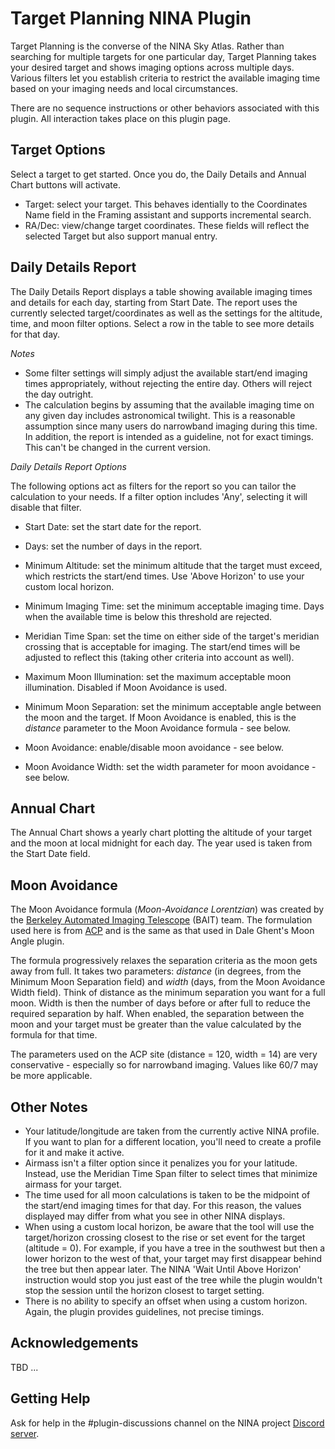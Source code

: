 # Target Planning NINA Plugin

Target Planning is the converse of the NINA Sky Atlas.  Rather than searching for multiple targets for one particular day, Target Planning takes your desired target and shows imaging options across multiple days.  Various filters let you establish criteria to restrict the available imaging time based on your imaging needs and local circumstances.

There are no sequence instructions or other behaviors associated with this plugin.  All interaction takes place on this plugin page.

## Target Options ##
Select a target to get started.  Once you do, the Daily Details and Annual Chart buttons will activate.
* Target: select your target.  This behaves identially to the Coordinates Name field in the Framing assistant and supports incremental search.
* RA/Dec: view/change target coordinates.  These fields will reflect the selected Target but also support manual entry.

## Daily Details Report ##
The Daily Details Report displays a table showing available imaging times and details for each day, starting from Start Date.  The report uses the currently selected target/coordinates as well as the settings for the altitude, time, and moon filter options.  Select a row in the table to see more details for that day.

*Notes*
* Some filter settings will simply adjust the available start/end imaging times appropriately, without rejecting the entire day.  Others will reject the day outright.
* The calculation begins by assuming that the available imaging time on any given day includes astronomical twilight.  This is a reasonable assumption since many users do narrowband imaging during this time.  In addition, the report is intended as a guideline, not for exact timings.  This can't be changed in the current version.

*Daily Details Report Options*

The following options act as filters for the report so you can tailor the calculation to your needs.  If a filter option includes 'Any', selecting it will disable that filter.

* Start Date: set the start date for the report.
* Days: set the number of days in the report.
* Minimum Altitude: set the minimum altitude that the target must exceed, which restricts the start/end times.  Use 'Above Horizon' to use your custom local horizon.
* Minimum Imaging Time: set the minimum acceptable imaging time.  Days when the available time is below this threshold are rejected.
* Meridian Time Span: set the time on either side of the target's meridian crossing that is acceptable for imaging.  The start/end times will be adjusted to reflect this (taking other criteria into account as well).

* Maximum Moon Illumination: set the maximum acceptable moon illumination.  Disabled if Moon Avoidance is used.
* Minimum Moon Separation: set the minimum acceptable angle between the moon and the target.  If Moon Avoidance is enabled, this is the *distance* parameter to the Moon Avoidance formula - see below.
* Moon Avoidance: enable/disable moon avoidance - see below.
* Moon Avoidance Width: set the width parameter for moon avoidance - see below.

## Annual Chart ##
The Annual Chart shows a yearly chart plotting the altitude of your target and the moon at local midnight for each day.  The year used is taken from the Start Date field.

## Moon Avoidance ##
The Moon Avoidance formula (*Moon-Avoidance Lorentzian*) was created by the [Berkeley Automated Imaging Telescope](http://astron.berkeley.edu/~bait/) (BAIT) team.  The formulation used here is from [ACP](http://bobdenny.com/ar/RefDocs/HelpFiles/ACPScheduler81Help/Constraints.htm) and is the same as that used in Dale Ghent's Moon Angle plugin.

The formula progressively relaxes the separation criteria as the moon gets away from full.  It takes two parameters: *distance* (in degrees, from the Minimum Moon Separation field) and *width* (days, from the Moon Avoidance Width field).  Think of distance as the minimum separation you want for a full moon.  Width is then the number of days before or after full to reduce the required separation by half.  When enabled, the separation between the moon and your target must be greater than the value calculated by the formula for that time.

The parameters used on the ACP site (distance = 120, width = 14) are very conservative - especially so for narrowband imaging.  Values like 60/7 may be more applicable.

## Other Notes ##
* Your latitude/longitude are taken from the currently active NINA profile.  If you want to plan for a different location, you'll need to create a profile for it and make it active.
* Airmass isn't a filter option since it penalizes you for your latitude.  Instead, use the Meridian Time Span filter to select times that minimize airmass for your target.
* The time used for all moon calculations is taken to be the midpoint of the start/end imaging times for that day.  For this reason, the values displayed may differ from what you see in other NINA displays.
* When using a custom local horizon, be aware that the tool will use the target/horizon crossing closest to the rise or set event for the target (altitude = 0).  For example, if you have a tree in the southwest but then a lower horizon to the west of that, your target may first disappear behind the tree but then appear later.  The NINA 'Wait Until Above Horizon' instruction would stop you just east of the tree while the plugin wouldn't stop the session until the horizon closest to target setting.
* There is no ability to specify an offset when using a custom horizon.  Again, the plugin provides guidelines, not precise timings.

## Acknowledgements ##
TBD ...

## Getting Help
Ask for help in the #plugin-discussions channel on the NINA project [Discord server](https://discord.com/invite/rWRbVbw).
